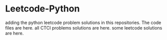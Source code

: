 # Leetcode-Python
adding the python leetcode problem solutions in this repositories. 
The code files are here.
all CTCI problems solutions are here.
some leetcode solutions are here.

















































































































































































































































































































































































































































































































































































































































































